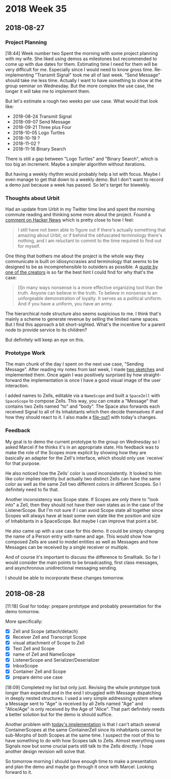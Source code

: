 # 2018 Week 35

## 2018-08-27

### Project Planning

[18:44] Week number two Spent the morning with some project planning with my wife. She liked using demos as milestones but recommended to come up with due dates for them. Estimating time I need for them will be very difficult for me. Especially since I would need to know gross time. Re-implementing "Transmit Signal" took me all of last week. "Send Message" should take me less time. Actually I want to have something to show at the group seminar on Wednesday. But the more complex the use case, the longer it will take me to implement them.

But let's estimate a rough two weeks per use case. What would that look like:

- 2018-08-24 Transmit Signal
- 2018-09-07 Send Message
- 2018-09-21 Three plus Four
- 2018-10-05 Logo Turtles
- 2018-10-19 ?
- 2018-11-02 ?
- 2018-11-16 Binary Search

There is still a gap between "Logo Turtles" and "Binary Search", which is too big an increment. Maybe a simpler algorithm without iterations.

But having a weekly rhythm would probably help a lot with focus. Maybe I even manage to get that down to a weekly demo. But I don't want to record a demo just because a week has passed. So let's target for biweekly.

### Thoughts about Urbit

Had an update from Urbit in my Twitter time line and spent the morning commute reading and thinking some more about the project. Found a [comment on Hacker News][hackernews] which is pretty close to how I feel:

> I still have not been able to figure out if there's actually something that amazing about Urbit, or if behind the obfuscated terminology there's nothing, and I am reluctant to commit to the time required to find out for myself.

One thing that bothers me about the project is the whole way they communicate is built on idiosyncrasies and terminology that seems to be designed to be as incomprehensible to outsiders as possible. A [quote by one of the creators][goodreads] is so far the best hint I could find for why that's the case:

> [I]n many ways nonsense is a more effective organizing tool than the truth. Anyone can believe in the truth. To believe in nonsense is an unforgeable demonstration of loyalty. It serves as a political uniform. And if you have a uniform, you have an army.

The hierarchical node structure also seems suspicious to me. I think that's mainly a scheme to generate revenue by selling the limited name spaces. But I find this approach a bit short-sighted. What's the incentive for a parent node to provide service to its children?

But definitely will keep an eye on this.

[goodreads]: https://www.goodreads.com/quotes/855302-i-n-many-ways-nonsense-is-a-more-effective-organizing-tool
[hackernews]: https://news.ycombinator.com/item?id=15299972

### Prototype Work

The main chunk of the day I spent on the next use case, "Sending Message". After reading my notes from last week, I made [two sketches] and implemented them. Once again I was positively surprised by how straight-forward the implementation is once I have a good visual image of the user interaction.

I added names to Zells, editable via a `NameScope` and built a `SpaceZell` with `SpaceScope` to compose Zells. This way, you can create a "Message" that contains two Zells named "to" and "body". The Space also forwards each received Signal to all of its Inhabitants which then decide themselves if and how they should react to it. I also made a [file-out1] with today's changes.

[two sketches]: https://github.com/zells/eight/tree/a024781e0c076218809e317cd0741e4a10d76b0c/use_cases/send_message
[file-out1]: https://github.com/zells/eight/blob/a024781e0c076218809e317cd0741e4a10d76b0c/zells-eight.st

### Feedback

My goal is to demo the current prototype to the group on Wednesday so I asked Marcel if he thinks it's in an appropriate state. His feedback was to make the role of the Scopes more explicit by showing how they are basically an adapter for the Zell's interface, which should only use ´receive´ for that purpose.

He also noticed how the Zells' color is used inconsistently. It looked to him like color implies identity but actually two distinct Zells can have the same color as well as the same Zell two different colors in different Scopes. So I definitely need to fix that.

Another inconsistency was Scope state. If Scopes are only there to "look into" a Zell, then they should not have their own states as in the case of the ListenerScope. But I'm not sure if I can avoid Scope state all together since Scopes will always have at least some own state like the position and size of Inhabitants in a SpaceScope. But maybe I can improve that point a bit.

He also came up with a use case for this demo. It could be simply changing the name of a Person entry with name and age. This would show how composed Zells are used to model entities as well as Messages and how Messages can be received by a single receiver or multiple.

And of course it's important to discuss the difference to Smalltalk. So far I would consider the main points to be broadcasting, first class messages, and asynchronous unidirectional messaging sending.

I should be able to incorporate these changes tomorrow.


## 2018-08-28

[11:18] Goal for today: prepare prototype and probably presentation for the demo tomorrow.

More specifically:

- [X] Zell and Scope (attach/detach)
- [X] Receiver Zell and Transcript Scope
- [X] visual attachment of Scope to Zell
- [X] Text Zell and Scope
- [X] name of Zell and NameScope
- [X] ListenerScope and Serializer/Deserializer
- [X] InboxScope
- [X] Container Zell and Scope
- [X] prepare demo use case

[18:09] Completed my list but only just. Revising the whole prototype took longer than expected and in the end I struggled with Message dispatching in deeply nested structures. I used a very simple addressing system where a Message sent to "Age" is received by all Zells named "Age" and "Alice/Age" is only received by the Age of "Alice". That part definitely needs a better solution but for the demo is should suffice.

Another problem with [today's implementation][file-out2] is that I can't attach several ContainerScopes at the same ContainerZell since its inhabitants cannot be sub-Morphs of both Scopes at the same time. I suspect the root of this to have something to do with how Scopes talk to Zells. Almost everything uses Signals now but some crucial parts still talk to the Zells directly. I hope another design revision will solve that.

So tomorrow morning I should have enough time to make a presentation and plan the demo and maybe go through it once with Marcel. Looking forward to it.

[file-out2]: #tba
